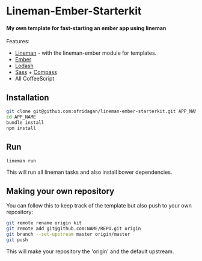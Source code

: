 Lineman-Ember-Starterkit
=========
#### My own template for fast-starting an ember app using lineman


Features:
* [Lineman] - with the lineman-ember module for templates.
* [Ember]
* [Lodash]
* [Sass] + [Compass]
* All CoffeeScript

Installation
--------------
```sh
git clone git@github.com:ofridagan/lineman-ember-starterkit.git APP_NAME
cd APP_NAME
bundle install
npm install
```

Run
----
```sh
lineman run
```
This will run all lineman tasks and also install bower dependencies.

Making your own repository
--------------------------
You can follow this to keep track of the template but also push to your own repository:
```sh
git remote rename origin kit
git remote add git@github.com:NAME/REPO.git origin
git branch --set-upstream master origin/master
git push
```
This will make your repository the 'origin' and the default upstream.


[Lineman]:http://linemanjs.com/
[Ember]:http://emberjs.com/
[Lodash]:http://lodash.com/
[Sass]:http://sass-lang.com/
[Compass]:http://compass-style.org/
